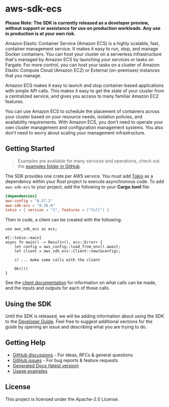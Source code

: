 # aws-sdk-ecs

**Please Note: The SDK is currently released as a developer preview, without support or assistance for use
on production workloads. Any use in production is at your own risk.**

Amazon Elastic Container Service (Amazon ECS) is a highly scalable, fast, container management service. It makes it easy to run, stop, and manage Docker containers. You can host your cluster on a serverless infrastructure that's managed by Amazon ECS by launching your services or tasks on Fargate. For more control, you can host your tasks on a cluster of Amazon Elastic Compute Cloud (Amazon EC2) or External (on-premises) instances that you manage.

Amazon ECS makes it easy to launch and stop container-based applications with simple API calls. This makes it easy to get the state of your cluster from a centralized service, and gives you access to many familiar Amazon EC2 features.

You can use Amazon ECS to schedule the placement of containers across your cluster based on your resource needs, isolation policies, and availability requirements. With Amazon ECS, you don't need to operate your own cluster management and configuration management systems. You also don't need to worry about scaling your management infrastructure.

## Getting Started

> Examples are available for many services and operations, check out the
> [examples folder in GitHub](https://github.com/awslabs/aws-sdk-rust/tree/main/examples).

The SDK provides one crate per AWS service. You must add [Tokio](https://crates.io/crates/tokio)
as a dependency within your Rust project to execute asynchronous code. To add `aws-sdk-ecs` to
your project, add the following to your **Cargo.toml** file:

```toml
[dependencies]
aws-config = "0.57.2"
aws-sdk-ecs = "0.36.0"
tokio = { version = "1", features = ["full"] }
```

Then in code, a client can be created with the following:

```rust,no_run
use aws_sdk_ecs as ecs;

#[::tokio::main]
async fn main() -> Result<(), ecs::Error> {
    let config = aws_config::load_from_env().await;
    let client = aws_sdk_ecs::Client::new(&config);

    // ... make some calls with the client

    Ok(())
}
```

See the [client documentation](https://docs.rs/aws-sdk-ecs/latest/aws_sdk_ecs/client/struct.Client.html)
for information on what calls can be made, and the inputs and outputs for each of those calls.

## Using the SDK

Until the SDK is released, we will be adding information about using the SDK to the
[Developer Guide](https://docs.aws.amazon.com/sdk-for-rust/latest/dg/welcome.html). Feel free to suggest
additional sections for the guide by opening an issue and describing what you are trying to do.

## Getting Help

* [GitHub discussions](https://github.com/awslabs/aws-sdk-rust/discussions) - For ideas, RFCs & general questions
* [GitHub issues](https://github.com/awslabs/aws-sdk-rust/issues/new/choose) - For bug reports & feature requests
* [Generated Docs (latest version)](https://awslabs.github.io/aws-sdk-rust/)
* [Usage examples](https://github.com/awslabs/aws-sdk-rust/tree/main/examples)

## License

This project is licensed under the Apache-2.0 License.

